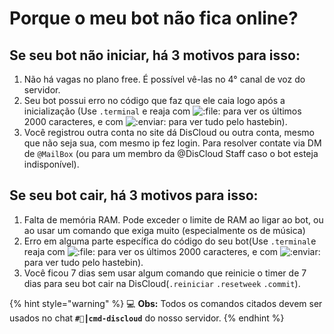 # Porque o meu bot não fica online?

## Se seu bot não iniciar, há 3 motivos para isso:
1. Não há vagas no plano free. É possível vê-las no 4° canal de voz do servidor.
2. Seu bot possui erro no código que faz que ele caia logo após a inicialização (Use `.terminal` e reaja com ![:file:](https://cdn.discordapp.com/emojis/628284247827939359.png) para ver os últimos 2000 caracteres, e com ![:enviar:](https://cdn.discordapp.com/emojis/590334436130684930.png) para ver tudo pelo hastebin).
3. Você registrou outra conta no site dá DisCloud ou outra conta, mesmo que não seja sua, com mesmo ip fez login. Para resolver contate via DM de `@MailBox` (ou para um membro da @DisCloud Staff caso o bot esteja indisponível).

## Se seu bot cair, há 3 motivos para isso:
1. Falta de memória RAM. Pode exceder o limite de RAM ao ligar ao bot, ou ao usar um comando que exiga muito (especialmente os de música)
2. Erro em alguma parte específica do código do seu bot(Use `.terminal`e reaja com ![:file:](https://cdn.discordapp.com/emojis/628284247827939359.png) para ver os últimos 2000 caracteres, e com ![:enviar:](https://cdn.discordapp.com/emojis/590334436130684930.png) para ver tudo pelo hastebin).
3. Você ficou 7 dias sem usar algum comando que reinicie o timer de 7 dias para seu bot cair na DisCloud(`.reiniciar` `.resetweek` `.commit`).

{% hint style="warning" %}
💻 **Obs:** Todos os comandos citados devem ser usados no chat **`#🔌┃cmd-discloud`** do nosso servidor.
{% endhint %}

